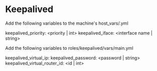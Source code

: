 Keepalived
=========================

Add the following variables to the machine's host_vars/<inventory name>.yml

keepalived_priority: <priority | int>
keepalived_iface: <interface name | string>

Add the following variables to roles/keepalived/vars/main.yml

keepalived_virtual_ip: <ip address>
keepalived_password: <password | string>
keepalived_virtual_router_id: <id | int>